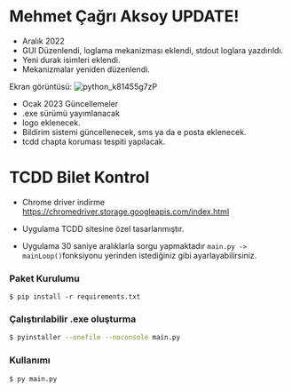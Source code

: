 # Mehmet Çağrı Aksoy UPDATE!

- Aralık 2022
- GUI Düzenlendi, loglama mekanizması eklendi, stdout loglara yazdırıldı.
- Yeni durak isimleri eklendi.
- Mekanizmalar yeniden düzenlendi.

Ekran görüntüsü:
![python_k81455g7zP](https://user-images.githubusercontent.com/56798318/179353750-31305c49-e25e-4e58-ad02-2429b2680ad6.png)

- Ocak 2023 Güncellemeler
- .exe sürümü yayımlanacak
- logo eklenecek.
- Bildirim sistemi güncellenecek, sms ya da e posta eklenecek.
- tcdd chapta koruması tespiti yapılacak.

# TCDD Bilet Kontrol

- Chrome driver indirme https://chromedriver.storage.googleapis.com/index.html

- Uygulama TCDD sitesine özel tasarlanmıştır.

- Uygulama 30 saniye aralıklarla sorgu yapmaktadır `main.py -> mainLoop()`fonksiyonu yerinden istediğiniz gibi ayarlayabilirsiniz.

### Paket Kurulumu 
`$ pip install -r requirements.txt`

### Çalıştırılabilir .exe oluşturma

```sh
$ pyinstaller --onefile --noconsole main.py
```

### Kullanımı
```sh
$ py main.py
```
